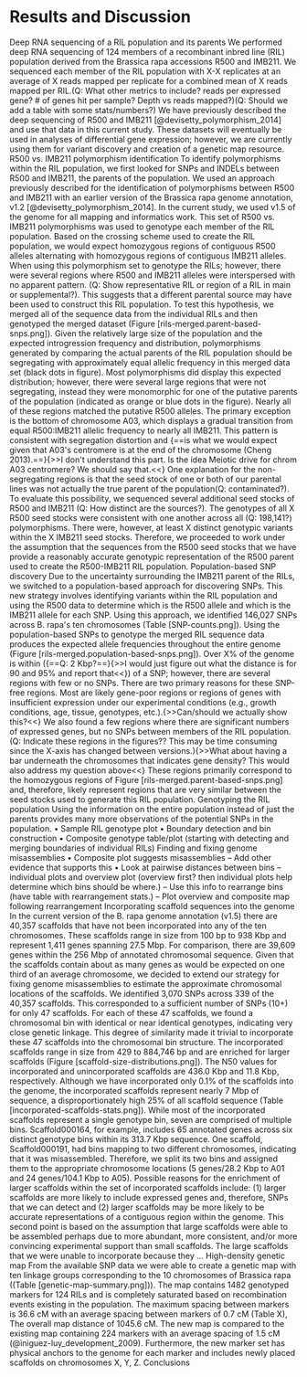 # Results and Discussion
Deep RNA sequencing of a RIL population and its parents
We performed deep RNA sequencing of 124 members of a recombinant inbred line (RIL) population derived from the Brassica rapa accessions R500 and IMB211. We sequenced each member of the RIL population with X-X replicates at an average of X reads mapped per replicate for a combined mean of X reads mapped per RIL.(Q: What other metrics to include? reads per expressed gene? # of genes hit per sample? Depth vs reads mapped?)(Q: Should we add a table with some stats/numbers?) We have previously described the deep sequencing of R500 and IMB211 [@devisetty_polymorphism_2014] and use that data in this current study. These datasets will eventually be used in analyses of differential gene expression; however, we are currently using them for variant discovery and creation of a genetic map resource.
R500 vs. IMB211 polymorphism identification
To identify polymorphisms within the RIL population, we first looked for SNPs and INDELs between R500 and IMB211, the parents of the population. We used an approach previously described for the identification of polymorphisms between R500 and IMB211 with an earlier version of the Brassica rapa genome annotation, v1.2 [@devisetty_polymorphism_2014]. In the current study, we used v1.5 of the genome for all mapping and informatics work.
This set of R500 vs. IMB211 polymorphisms was used to genotype each member of the RIL population. Based on the crossing scheme used to create the RIL population, we would expect homozygous regions of contiguous R500 alleles alternating with homozygous regions of contiguous IMB211 alleles. When using this polymorphism set to genotype the RILs; however, there were several regions where R500 and IMB211 alleles were interspersed with no apparent pattern. (Q: Show representative RIL or region of a RIL in main or supplemental?). This suggests that a different parental source may have been used to construct this RIL population.
To test this hypothesis, we merged all of the sequence data from the individual RILs and then genotyped the merged dataset (Figure [rils-merged.parent-based-snps.png]). Given the relatively large size of the population and the expected introgression frequency and distribution, polymorphisms generated by comparing the actual parents of the RIL population should be segregating with approximately equal allelic frequency in this merged data set (black dots in figure). Most polymorphisms did display this expected distribution; however, there were several large regions that were not segregating, instead they were monomorphic for one of the putative parents of the population (indicated as orange or blue dots in the figure). Nearly all of these regions matched the putative R500 alleles. The primary exception is the bottom of chromosome A03, which displays a gradual transition from equal R500:IMB211 allelic frequency to nearly all IMB211. This pattern is consistent with segregation distortion and {==is what we would expect given that A03's centromere is at the end of the chromosome (Cheng 2013).==}{>>I don't understand this part. Is the idea Meiotic drive for chrom A03 centromere? We should say that.<<}
One explanation for the non-segregating regions is that the seed stock of one or both of our parental lines was not actually the true parent of the population(Q: contaminated?). To evaluate this possibility, we sequenced several additional seed stocks of R500 and IMB211 (Q: How distinct are the sources?). The genotypes of all X R500 seed stocks were consistent with one another across all (Q: 198,141?) polymorphisms. There were, however, at least X distinct genotypic variants within the X IMB211 seed stocks. Therefore, we proceeded to work under the assumption that the sequences from the R500 seed stocks that we have provide a reasonably accurate genotypic representation of the R500 parent used to create the R500-IMB211 RIL population.
Population-based SNP discovery
Due to the uncertainty surrounding the IMB211 parent of the RILs, we switched to a population-based approach for discovering SNPs. This new strategy involves identifying variants within the RIL population and using the R500 data to determine which is the R500 allele and which is the IMB211 allele for each SNP. Using this approach, we identified 146,027 SNPs across B. rapa's ten chromosomes (Table [SNP-counts.png]).
Using the population-based SNPs to genotype the merged RIL sequence data produces the expected allele frequencies throughout the entire genome (Figure [rils-merged.population-based-snps.png]). Over X% of the genome is within ({==Q: 2 Kbp?==}{>>I would just figure out what the distance is for 90 and 95% and report that<<}) of a SNP; however, there are several regions with few or no SNPs. There are two primary reasons for these SNP-free regions. Most are likely gene-poor regions or regions of genes with insufficient expression under our experimental conditions (e.g., growth conditions, age, tissue, genotypes, etc.).{>>Can/should we actually show this?<<} We also found a few regions where there are significant numbers of expressed genes, but no SNPs between members of the RIL population. (Q: Indicate these regions in the figures?? This may be time consuming since the X-axis has changed between versions.){>>What about having a bar underneath the chromosomes that indicates gene density? This would also address my question above<<} These regions primarily correspond to the homozygous regions of Figure [rils-merged.parent-based-snps.png] and, therefore, likely represent regions that are very similar between the seed stocks used to generate this RIL population.
Genotyping the RIL population
Using the information on the entire population instead of just the parents provides many more observations of the potential SNPs in the population.
•          Sample RIL genotype plot
•          Boundary detection and bin construction
•          Composite genotype table/plot (starting with detecting and merging boundaries of individual RILs)
Finding and fixing genome misassemblies
•          Composite plot suggests misassemblies
–         Add other evidence that supports this
•          Look at pairwise distances between bins
–         individual plots and overview plot (overview first? then individual plots help determine which bins should be where.)
–         Use this info to rearrange bins (have table with rearrangement stats.)
–         Plot overview and composite map following rearrangement
Incorporating scaffold sequences into the genome
In the current version of the B. rapa genome annotation (v1.5) there are 40,357 scaffolds that have not been incorporated into any of the ten chromosomes. These scaffolds range in size from 100 bp to 938 Kbp and represent 1,411 genes spanning 27.5 Mbp. For comparison, there are 39,609 genes within the 256 Mbp of annotated chromosomal sequence. Given that the scaffolds contain about as many genes as would be expected on one third of an average chromosome, we decided to extend our strategy for fixing genome misassemblies to estimate the approximate chromosomal locations of the scaffolds.
We identified 3,070 SNPs across 339 of the 40,357 scaffolds. This corresponded to a sufficient number of SNPs (10+) for only 47 scaffolds. For each of these 47 scaffolds, we found a chromosomal bin with identical or near identical genotypes, indicating very close genetic linkage. This degree of similarity made it trivial to incorporate these 47 scaffolds into the chromosomal bin structure. The incorporated scaffolds range in size from 429 to 884,746 bp and are enriched for larger scaffolds (Figure [scaffold-size-distributions.png]). The N50 values for incorporated and unincorporated scaffolds are 436.0 Kbp and 11.8 Kbp, respectively. Although we have incorporated only 0.1% of the scaffolds into the genome, the incorporated scaffolds represent nearly 7 Mbp of sequence, a disproportionately high 25% of all scaffold sequence (Table [incorporated-scaffolds-stats.png]).
While most of the incorporated scaffolds represent a single genotype bin, seven are comprised of multiple bins. Scaffold000164, for example, includes 65 annotated genes across six distinct genotype bins within its 313.7 Kbp sequence. One scaffold, Scaffold000191, had bins mapping to two different chromosomes, indicating that it was misassembled. Therefore, we split its two bins and assigned them to the appropriate chromosome locations (5 genes/28.2 Kbp to A01 and 24 genes/104.1 Kbp to A05).
Possible reasons for the enrichment of larger scaffolds within the set of incorporated scaffolds include: (1) larger scaffolds are more likely to include expressed genes and, therefore, SNPs that we can detect and (2) larger scaffolds may be more likely to be accurate representations of a contiguous region within the genome. This second point is based on the assumption that large scaffolds were able to be assembled perhaps due to more abundant, more consistent, and/or more convincing experimental support than small scaffolds. The large scaffolds that we were unable to incorporate because they ...
High-density genetic map
From the available SNP data we were able to create a genetic map with ten linkage groups corresponding to the 10 chromosomes of Brassica rapa ((Table [genetic-map-summary.png])). The map contains 1482 genotyped markers for 124 RILs and is completely saturated based on recombination events existing in the population. The maximum spacing between markers is 36.6 cM with an average spacing between markers of 0.7 cM (Table X), The overall map distance of 1045.6 cM. The new map is compared to the existing map containing 224 markers with an average spacing of 1.5 cM (@iniguez-luy_development_2009). Furthermore, the new marker set has physical anchors to the genome for each marker and includes newly placed scaffolds on chromosomes X, Y, Z.
Conclusions
